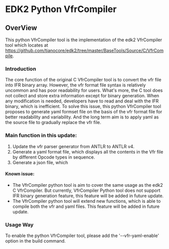 # EDK2 Python VfrCompiler
## OverView
This python VfrCompiler tool is the implementation of the edk2 VfrCompiler tool which locates at https://github.com/tianocore/edk2/tree/master/BaseTools/Source/C/VfrCompile. 
### Introduction
The core function of the original C VfrCompiler tool is to convert the vfr file into IFR binary array. However, the vfr format file syntax is relatively uncommon and has poor readability for users. What's more, the C tool does not collect and store extra information except for binary generation. When any modification is needed, developers have to read and deal with the IFR binary, which is inefficient. To solve this issue, this python VfrCompiler tool proposes to generate yaml formset file on the basis of the vfr format file for better readability and variability. And the long term aim is to apply yaml as the source file to gradually replace the vfr file.

### Main function in this update:
1. Update the vfr parser generator from ANTLR to ANTLR v4.
2. Generate a yaml format file, which  displays all the contents in the Vfr file by different Opcode types in sequence.
3. Generate a json file, which 

#### Known issue:

- The VfrCompiler python tool is aim to cover the same usage as the edk2 C VfrCompiler. But currently, VfrCompiler Python tool does not support IFR binary generation feature, this feature will be added in future update.
- The VfrCompiler python tool will extend new functions, which is able to compile both the vfr and yaml files. This feature will be added in future update.

### Usage Way
To enable the python VfrCompiler tool, please add the '--vfr-yaml-enable' option in the build command.
